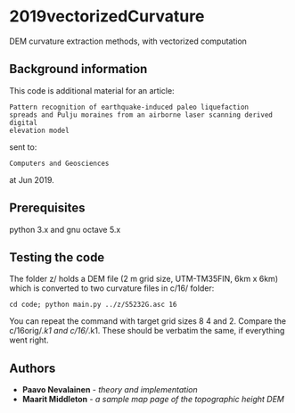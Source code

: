# 2019vectorizedCurvature
DEM curvature extraction methods, with vectorized computation

## Background information
This code is additional material for an article:
```
Pattern recognition of earthquake-induced paleo liquefaction 
spreads and Pulju moraines from an airborne laser scanning derived digital 
elevation model
```
sent to:
```
Computers and Geosciences
```
at Jun 2019. 

## Prerequisites
python 3.x and gnu octave 5.x 

## Testing the code
The folder z/ holds a DEM file (2 m grid size, UTM-TM35FIN, 6km x 6km) 
which is converted to two curvature files in c/16/ folder:
```
cd code; python main.py ../z/S5232G.asc 16
```
You can repeat the command with target grid sizes 8 4 and 2.
Compare the c/16orig/*.k1 and c/16/*.k1. These should be verbatim the same,
if everything went right. 


## Authors

* **Paavo Nevalainen** - *theory and implementation* 
* **Maarit Middleton** - *a sample map page of the topographic height DEM*
